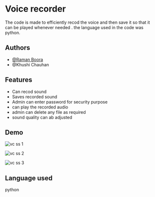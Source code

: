 
# Voice recorder

The code is made to efficiently recod the voice and then save it so that it can be played whenever needed .
the language used in the code was python.



## Authors

- [@Raman Boora ](https://www.github.com/octokatherine)
- @Khushi Chauhan


## Features

- Can recod sound 
- Saves recorded sound
- Admin can enter password for security purpose
- can play the recorded audio
- admin can delete any file as required
- sound quality can ab adjusted



## Demo


![vc ss 1](https://github.com/Boora-Raman/Voice_Recorder/assets/142530032/945910d3-654f-46a6-b515-0358910c87c4)

![vc ss 2](https://github.com/Boora-Raman/Voice_Recorder/assets/142530032/a43e8740-b453-4f46-a12c-6262ba52368f)

![vc ss 3](https://github.com/Boora-Raman/Voice_Recorder/assets/142530032/1de01b70-fcc5-46f8-80f4-6e0770279f22)



## Language used 
python  
 

